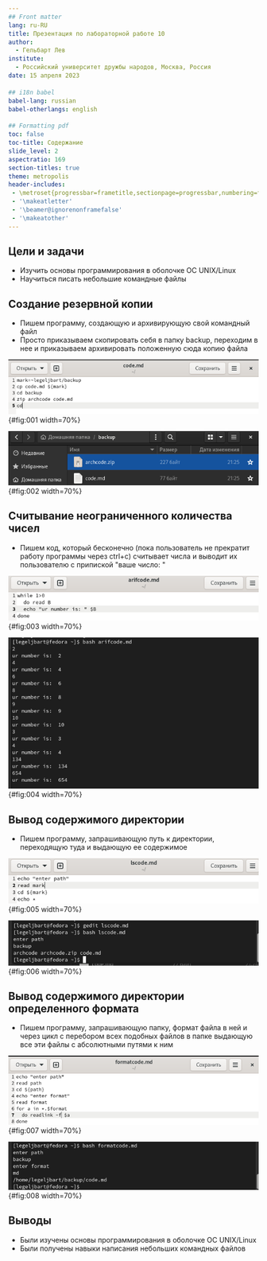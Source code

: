 ```yaml
---
## Front matter
lang: ru-RU
title: Презентация по лабораторной работе 10
author:
  - Гельбарт Лев
institute:
  - Российский университет дружбы народов, Москва, Россия
date: 15 апреля 2023

## i18n babel
babel-lang: russian
babel-otherlangs: english

## Formatting pdf
toc: false
toc-title: Содержание
slide_level: 2
aspectratio: 169
section-titles: true
theme: metropolis
header-includes:
 - \metroset{progressbar=frametitle,sectionpage=progressbar,numbering=fraction}
 - '\makeatletter'
 - '\beamer@ignorenonframefalse'
 - '\makeatother'
---
```


## Цели и задачи

- Изучить основы программирования в оболочке ОС UNIX/Linux
- Научиться писать небольшие командные файлы

## Создание резервной копии

- Пишем программу, создающую и архивирующую свой командный файл
- Просто приказываем скопировать себя в папку backup, переходим в нее и приказываем архивировать положенную сюда копию файла

![Командный файл](image/1.png){#fig:001 width=70%}

![Результаты](image/2.png){#fig:002 width=70%}

## Считывание неограниченного количества чисел

- Пишем код, который бесконечно (пока пользователь не прекратит работу программы через ctrl+c) считывает числа и выводит их пользователю с припиской "ваше число: "

![Командный файл](image/4.png){#fig:003 width=70%}

![Работа программы](image/3.png){#fig:004 width=70%}

## Вывод содержимого директории

- Пишем программу, запрашивающую путь к директории, переходящую туда и выдающую ее содержимое

![Командный файл](image/6.png){#fig:005 width=70%}

![Работа программы ](image/5.png){#fig:006 width=70%}

## Вывод содержимого директории определенного формата

- Пишем программу, запрашивающую папку, формат файла в ней и через цикл с перебором всех подобных файлов в папке выдающую все эти файлы с абсолютными путями к ним

![Командный файл](image/8.png){#fig:007 width=70%}

![Работа программы ](image/7.png){#fig:008 width=70%}

## Выводы

- Были изучены основы программирования в оболочке ОС UNIX/Linux
- Были получены навыки написания небольших командных файлов
